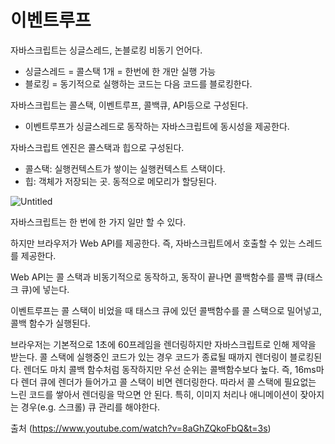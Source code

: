 # 이벤트루프

자바스크립트는 싱글스레드, 논블로킹 비동기 언어다. 

- 싱글스레드 = 콜스택 1개 = 한번에 한 개만 실행 가능
- 블로킹 = 동기적으로 실행하는 코드는 다음 코드를 블로킹한다.

자바스크립트는 콜스택, 이벤트루프, 콜백큐, API등으로 구성된다. 

- 이벤트루프가 싱글스레드로 동작하는 자바스크립트에 동시성을 제공한다.

자바스크립트 엔진은 콜스택과 힙으로 구성된다. 

- 콜스택: 실행컨텍스트가 쌓이는 실행컨텍스트 스택이다.
- 힙: 객체가 저장되는 곳. 동적으로 메모리가 할당된다.

![Untitled](https://s3.us-west-2.amazonaws.com/secure.notion-static.com/6c0afaa9-f0e7-4da7-bf40-d47b7e0ab8c3/Untitled.png?X-Amz-Algorithm=AWS4-HMAC-SHA256&X-Amz-Content-Sha256=UNSIGNED-PAYLOAD&X-Amz-Credential=AKIAT73L2G45EIPT3X45%2F20220905%2Fus-west-2%2Fs3%2Faws4_request&X-Amz-Date=20220905T094923Z&X-Amz-Expires=86400&X-Amz-Signature=b2ebcaabd819193c37637f59a901af5e95680fa42d766cdb7214d2102efc16c7&X-Amz-SignedHeaders=host&response-content-disposition=filename%20%3D%22Untitled.png%22&x-id=GetObject)

자바스크립트는 한 번에 한 가지 일만 할 수 있다. 

하지만 브라우저가 Web API를 제공한다. 즉, 자바스크립트에서 호출할 수 있는 스레드를 제공한다. 

Web API는 콜 스택과 비동기적으로 동작하고, 동작이 끝나면 콜백함수를 콜백 큐(태스크 큐)에 넣는다. 

이벤트루프는 콜 스택이 비었을 때 태스크 큐에 있던 콜백함수를 콜 스택으로 밀어넣고, 콜백 함수가 실행된다. 

브라우저는 기본적으로 1초에 60프레임을 렌더링하지만 자바스크립트로 인해 제약을 받는다. 콜 스택에 실행중인 코드가 있는 경우 코드가 종료될 때까지 렌더링이 블로킹된다. 렌더도 마치 콜백 함수처럼 동작하지만 우선 순위는 콜백함수보다 높다. 즉, 16ms마다 렌더 큐에 렌더가 들어가고  콜 스택이 비면 렌더링한다. 따라서 콜 스택에 필요없는 느린 코드를 쌓아서 렌더링을 막으면 안 된다. 특히, 이미지 처리나 애니메이션이 잦아지는 경우(e.g. 스크롤) 큐 관리를 해야한다. 

출처
(https://www.youtube.com/watch?v=8aGhZQkoFbQ&t=3s)
